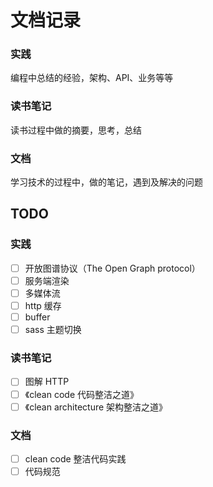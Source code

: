 # 文档记录

### 实践
编程中总结的经验，架构、API、业务等等

### 读书笔记
读书过程中做的摘要，思考，总结

### 文档
学习技术的过程中，做的笔记，遇到及解决的问题

## TODO

### 实践
- [ ] 开放图谱协议（The Open Graph protocol） <Badge text="pending" type="info"/>
- [ ] 服务端渲染 <Badge text="pending" type="info"/>
- [ ] 多媒体流 <Badge text="pending" type="info"/>
- [ ] http 缓存 <Badge text="pending" type="info"/>
- [ ] buffer <Badge text="pending" type="info"/>
- [ ] sass 主题切换 <Badge text="pending" type="info"/>
### 读书笔记
- [ ] 图解 HTTP <Badge text="delay" type="danger"/>
- [ ] 《clean code 代码整洁之道》 <Badge text="delay" type="danger"/>
- [ ] 《clean architecture 架构整洁之道》 <Badge text="doing" type="tip"/>
### 文档
- [ ] clean code 整洁代码实践 <Badge text="doing" type="tip"/>
- [ ] 代码规范 <Badge text="pending" type="info"/>